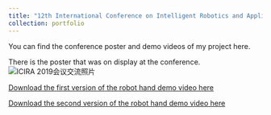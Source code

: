 ```yaml
---
title: "12th International Conference on Intelligent Robotics and Applications (ICIRA) poster show,2019"
collection: portfolio
---
```


You can find the conference poster and demo videos of my project here.

There is the poster that was on display at the conference.![ICIRA 2019会议交流照片](https://user-images.githubusercontent.com/98693538/153436633-ced050ac-fd76-49f0-84a6-b543686f8491.jpg)

[Download the first version of the robot hand demo video here](https://github.com/EnderHangYuan/EnderHangYuan.github.io/blob/master/images/%E7%A3%81%E9%A9%B1%E6%BB%91%E7%AE%A1%E8%87%AA%E9%80%82%E5%BA%94%E9%80%9A%E7%94%A8%E6%8A%93%E6%8C%81%E5%99%A8%E8%A7%86%E9%A2%91.mp4)

[Download the second version of the robot hand demo video here](https://github.com/EnderHangYuan/EnderHangYuan.github.io/blob/master/images/%E7%AC%AC%E4%BA%8C%E4%BB%A3%E6%BB%91%E7%AE%A1%E6%9C%BA%E5%99%A8%E4%BA%BA%E6%89%8B%E8%A7%86%E9%A2%91_x264.mp4)
